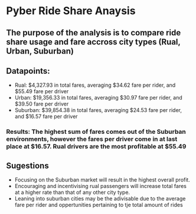 # Pyber Ride Share Anaysis
## The purpose of the analysis is to compare ride share usage and fare  accross city types (Rual, Urban, Suburban)

## Datapoints:
- Rual: $4,327.93 in total fares, averaging $34.62 fare per rider, and $55.49 fare per driver
- Urban: $19,356.33 in total fares, averaging $30.97 fare per rider, and $39.50 fare per driver
- Suburban: $39,854.38 in total fares, averaging $24.53 fare per rider, and $16.57 fare per driver
### Results: The highest sum of fares comes out of the Suburban environments, however the fares per driver come in at last place at $16.57. Rual drivers are the most profitable at $55.49 
## Sugestions
- Focusing on the Suburban market will result in the highest overall profit.
- Encouraging and incentivising rual passengers will increase total fares at a higher rate than that of any other city type.
- Leaning into suburban cities may be the adivisable due to the average fare per rider and oppertunities pertaining to tje total amount of rides 
